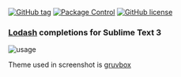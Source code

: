 <p>
  <a href="https://github.com/Briles/lodash-completions/tags"><img src="https://img.shields.io/github/tag/Briles/lodash-completions.svg?style=flat-square" alt="GitHub tag"></a>
  <a href="https://packagecontrol.io/packages/Lodash%20Completions"><img src="https://img.shields.io/packagecontrol/dt/Lodash%20Completions.svg?style=flat-square" alt="Package Control"></a>
  <a href="https://github.com/Briles/lodash-completions/blob/master/LICENSE"><img src="https://img.shields.io/github/license/Briles/lodash-completions.svg?style=flat-square" alt="GitHub license"></a>
</p>

### [Lodash](https://lodash.com/) completions for Sublime Text 3

![usage](http://i.imgur.com/LZLqAbm.gif)

Theme used in screenshot is [gruvbox](https://packagecontrol.io/packages/gruvbox)
